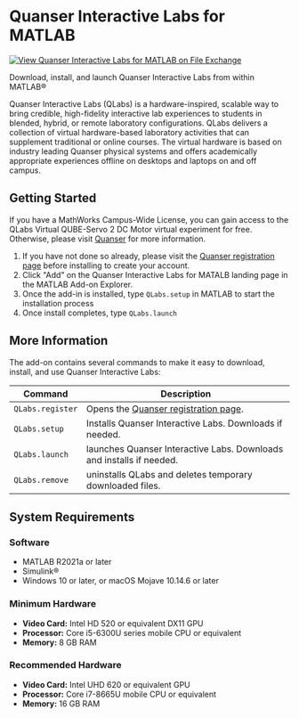 # Quanser Interactive Labs for MATLAB

[![View Quanser Interactive Labs for MATLAB on File Exchange](https://www.mathworks.com/matlabcentral/images/matlab-file-exchange.svg)](https://www.mathworks.com/matlabcentral/fileexchange/123860-quanser-interactive-labs-for-matlab)

Download, install, and launch Quanser Interactive Labs from within MATLAB&reg;

Quanser Interactive Labs (QLabs) is a hardware-inspired, scalable way to bring credible, high-fidelity interactive lab experiences to students in blended, hybrid, or remote laboratory configurations. QLabs delivers a collection of virtual hardware-based laboratory activities that can supplement traditional or online courses. The virtual hardware is based on industry leading Quanser physical systems and offers academically appropriate experiences offline on desktops and laptops on and off campus.

## Getting Started

If you have a MathWorks Campus-Wide License, you can gain access to the QLabs Virtual QUBE-Servo 2 DC Motor virtual experiment for free. Otherwise, please visit [Quanser](https://www.quanser.com/digital/quanser-interactive-labs/) for more information.

1. If you have not done so already, please visit the [Quanser registration page](https://www.quanser.com/mathworks-qlabs-trial) before installing to create your account.
2. Click "Add" on the Quanser Interactive Labs for MATALB landing page in the MATLAB Add-on Explorer.
3. Once the add-in is installed, type ``QLabs.setup`` in MATLAB to start the installation process
5. Once install completes, type ``QLabs.launch``

## More Information

The add-on contains several commands to make it easy to download, install, and use Quanser Interactive Labs:

|Command|Description|
|--------|-----------|
|``QLabs.register``|Opens the [Quanser registration page](https://www.quanser.com/mathworks-qlabs-trial).|
|``QLabs.setup``|Installs Quanser Interactive Labs. Downloads if needed.|
|``QLabs.launch``|launches Quanser Interactive Labs.  Downloads and installs if needed.|
|``QLabs.remove``|uninstalls QLabs and deletes temporary downloaded files.|

## System Requirements

### Software

* MATLAB R2021a or later
* Simulink&reg;
* Windows 10 or later, or macOS Mojave 10.14.6 or later

### Minimum Hardware

* __Video Card:__ Intel HD 520 or equivalent DX11 GPU
* __Processor:__ Core i5-6300U series mobile CPU or equivalent
* __Memory:__ 8 GB RAM

### Recommended Hardware

* __Video Card:__ Intel UHD 620 or equivalent GPU
* __Processor:__ Core i7-8665U mobile CPU or equivalent
* __Memory:__ 16 GB RAM

